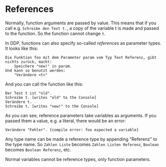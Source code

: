 # References

Normally, function arguments are passed by value.
This means that if you call e.g. `Schreibe den Text t.`, a copy of the variable t is made and passed to the function. So the function cannot change `t`.

In DDP, functions can also specify so-called *references* as parameter types.
It looks like this:

```ddp
Die Funktion foo mit dem Parameter param vom Typ Text Referenz, gibt nichts zurück, macht:
    Speichere "new!" in param.
Und kann so benutzt werden:
    "Verändere <t>"
```

And you can call the function like this:

```ddp
Der Text t ist "old".
Schreibe t. [writes "old" to the Console]
Verändere t.
Schreibe t. [writes "new!" to the Console]
```

As you can see, reference parameters take variables as arguments.
If you passed them a value, e.g. a literal, there would be an error:

```ddp
Verändere "Fehler". [compile error: foo expected a variable]
```

Any type name can be made a reference type by appending "Referenz" to the type name.
So `Zahlen Liste` becomes `Zahlen Listen Referenz`, `Boolean` becomes `Boolean Referenz`, etc.

Normal variables cannot be reference types, only function parameters.